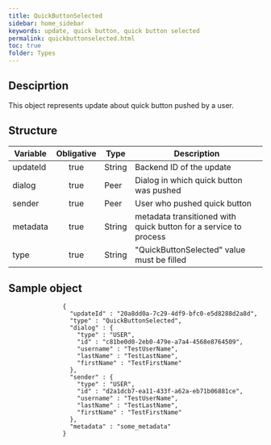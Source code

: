 ```yaml
---
title: QuickButtonSelected
sidebar: home_sidebar
keywords: update, quick button, quick button selected
permalink: quickbuttonselected.html
toc: true
folder: Types
---
```


## Desciprtion

<p> This object represents update about quick button pushed by a user.
</p>

## Structure

| Variable  | Obligative  |Type| Description
|---|:---:|---|---|
| updateId  | true |String| Backend ID of the update |
| dialog  | true |Peer |  Dialog in which quick button was pushed |
| sender  | true |Peer |  User who pushed quick button  |
| metadata  | true | String |metadata transitioned with quick button for a service to process |
| type  | true | String | "QuickButtonSelected" value must be filled

## Sample object

```
               {
                 "updateId" : "20a8dd0a-7c29-4df9-bfc0-e5d8288d2a8d",
                 "type" : "QuickButtonSelected",
                 "dialog" : {
                   "type" : "USER",
                   "id" : "c81be0d0-2eb0-479e-a7a4-4568e8764509",
                   "username" : "TestUserName",
                   "lastName" : "TestLastName",
                   "firstName" : "TestFirstName"
                 },
                 "sender" : {
                   "type" : "USER",
                   "id" : "d2a1dcb7-ea11-433f-a62a-eb71b06881ce",
                   "username" : "TestUserName",
                   "lastName" : "TestLastName",
                   "firstName" : "TestFirstName"
                 },
                 "metadata" : "some_metadata"
               }
```